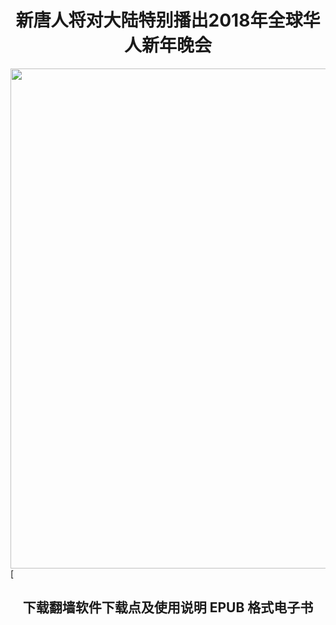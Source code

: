 <td>
  <div align="center"><h1>新唐人将对大陆特别播出2018年全球华人新年晚会</h1>
		<img src="https://github.com/j168/j688/blob/master/img/shen-yun.jpg" width="800" hight="25">	
		</td>	</div>
[<H2> <center> 下载翻墙软件下载点及使用说明 EPUB 格式电子书 </H1](https://github.com/j168/j688/blob/master/ebook/epub/fangqian%20(2).epub?raw=true)
	
	

